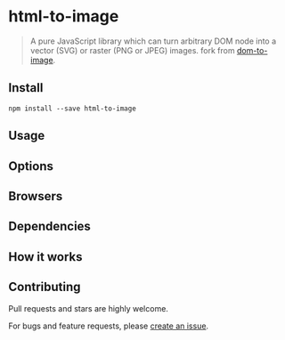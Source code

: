 # html-to-image

> A pure JavaScript library which can turn arbitrary DOM node into a vector (SVG) or raster (PNG or JPEG) images. fork from [dom-to-image](https://github.com/tsayen/dom-to-image).

## Install 

```
npm install --save html-to-image
```

## Usage

## Options

## Browsers

## Dependencies

## How it works

## Contributing

Pull requests and stars are highly welcome.

For bugs and feature requests, please [create an issue](https://github.com/bubkoo/html-to-image/issues/new).

